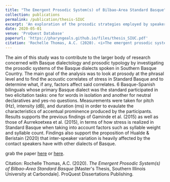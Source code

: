 ```yaml
---
title: "The Emergent Prosodic System(s) of Bilbao-Area Standard Basque"
collection: publications
permalink: /publication/thesis-SIUC
excerpt: 'An exploration of the prosodic strategies employed by speakers of Standard Basque.'
date: 2020-05-01
venue: 'ProQuest Database'  
paperurl: 'https://pharyngeals.github.io/files/thesis_SIUC.pdf'     
citation: 'Rochelle Thomas, A.C. (2020). <i>The emergent prosodic system(s) of bilbao-area standard basque</i> (Order No. 27833317) \[Master's Thesis, Southern Illinois University at Carbondale]. ProQuest Dissertations Publishing.'
---
```

The aim of this study was to contribute to the larger body of research concerned with Basque dialectology and prosodic typology by investigating the prosodic systems of the Basque dialects spoken in Southern Basque Country. The main goal of the analysis was to look at prosody at the phrasal level and to find the acoustic correlates of stress in Standard Basque and to determine what, if any, factors affect said correlates. 6 Basque-Spanish bilinguals whose primary Basque dialect was the standard participated in two elicitation tasks: one for words in isolation and another for neutral declaratives and yes-no questions. Measurements were taken for pitch (Hz), intensity (dB), and duration (ms) in order to evaulate the characteristics of accentual prominence produced by the participants. Results supports the previous findings of Gaminde et al. (2015) as well as those of Aurrekoetxea et al. (2015), in terms of how stress is realized in Standard Basque when taking into account factors such as syllable weight and syllable count. Findings also support the proposition of Hualde & Beristain (2020) that inter-speaker variation is heavily affected by the contact speakers have with other dialects of Basque.

grab the paper [here](https://pharyngeals.github.io/files/thesis_SIUC.pdf) or [here](https://www.proquest.com/docview/2437344538/9EDEAF79FAAA4257PQ/1?accountid=147023).

Citation: Rochelle Thomas, A.C. (2020). <i>The Emergent Prosodic System(s) of Bilbao-Area Standard Basque</i> \[Master's Thesis, Southern Illinois University at Carbondale]. ProQuest Dissertations Publishing.
